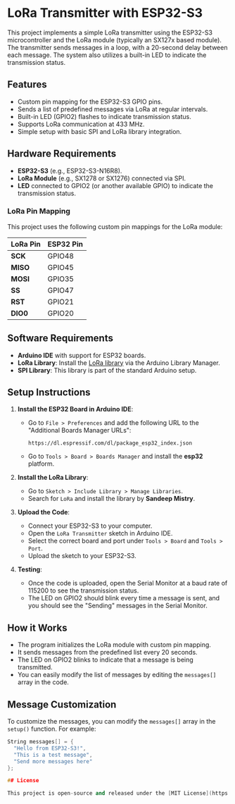 # LoRa Transmitter with ESP32-S3

This project implements a simple LoRa transmitter using the ESP32-S3 microcontroller and the LoRa module (typically an SX127x based module). The transmitter sends messages in a loop, with a 20-second delay between each message. The system also utilizes a built-in LED to indicate the transmission status.

## Features

- Custom pin mapping for the ESP32-S3 GPIO pins.
- Sends a list of predefined messages via LoRa at regular intervals.
- Built-in LED (GPIO2) flashes to indicate transmission status.
- Supports LoRa communication at 433 MHz.
- Simple setup with basic SPI and LoRa library integration.

## Hardware Requirements

- **ESP32-S3** (e.g., ESP32-S3-N16R8).
- **LoRa Module** (e.g., SX1278 or SX1276) connected via SPI.
- **LED** connected to GPIO2 (or another available GPIO) to indicate the transmission status.

### LoRa Pin Mapping

This project uses the following custom pin mappings for the LoRa module:

| LoRa Pin    | ESP32 Pin  |
|-------------|------------|
| **SCK**     | GPIO48     |
| **MISO**    | GPIO45     |
| **MOSI**    | GPIO35     |
| **SS**      | GPIO47     |
| **RST**     | GPIO21     |
| **DIO0**    | GPIO20     |

## Software Requirements

- **Arduino IDE** with support for ESP32 boards.
- **LoRa Library**: Install the [LoRa library](https://github.com/sandeepmistry/arduino-LoRa) via the Arduino Library Manager.
- **SPI Library**: This library is part of the standard Arduino setup.

## Setup Instructions

1. **Install the ESP32 Board in Arduino IDE**:
   - Go to `File > Preferences` and add the following URL to the "Additional Boards Manager URLs":
     ```
     https://dl.espressif.com/dl/package_esp32_index.json
     ```
   - Go to `Tools > Board > Boards Manager` and install the **esp32** platform.

2. **Install the LoRa Library**:
   - Go to `Sketch > Include Library > Manage Libraries`.
   - Search for `LoRa` and install the library by **Sandeep Mistry**.

3. **Upload the Code**:
   - Connect your ESP32-S3 to your computer.
   - Open the `LoRa Transmitter` sketch in Arduino IDE.
   - Select the correct board and port under `Tools > Board` and `Tools > Port`.
   - Upload the sketch to your ESP32-S3.

4. **Testing**:
   - Once the code is uploaded, open the Serial Monitor at a baud rate of 115200 to see the transmission status.
   - The LED on GPIO2 should blink every time a message is sent, and you should see the "Sending" messages in the Serial Monitor.

## How it Works

- The program initializes the LoRa module with custom pin mapping.
- It sends messages from the predefined list every 20 seconds.
- The LED on GPIO2 blinks to indicate that a message is being transmitted.
- You can easily modify the list of messages by editing the `messages[]` array in the code.

## Message Customization

To customize the messages, you can modify the `messages[]` array in the `setup()` function. For example:

```cpp
String messages[] = {
  "Hello from ESP32-S3!",
  "This is a test message",
  "Send more messages here"
};

## License

This project is open-source and released under the [MIT License](https://mit-license.org/).
